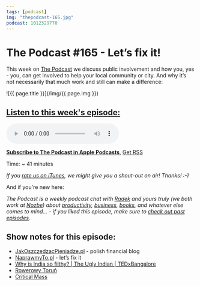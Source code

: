 ```yaml
---
tags: [podcast]
img: "thepodcast-165.jpg"
podcast: 1012329770
---
```


# The Podcast #165 - Let’s fix it!

This week on [The Podcast][p] we discuss public involvement and how you, yes - you, can get involved to help your local community or city. And why it’s not necessarily that much work and still can make a difference:

<!--More-->

![{{ page.title }}](/img/{{ page.img }})

## [Listen to this week's episode:][e]

<audio controls>
<source src="https://files.nozbe.com/podcast/165.mp3" type="audio/mpeg">
</audio>

**[Subscribe to The Podcast in Apple Podcasts][i]**, [Get RSS][rss]

Time: ~ 41 minutes

*If you [rate us on iTunes][i], we might give you a shout-out on air! Thanks! :-)*

And if you're new here:

*The Podcast is a weekly podcast chat with [Radek][r] and yours truly (we both work at [Nozbe][n]) about [productivity](/tag/productivity), [business](/tag/business), [books](/tag/books), and whatever else comes to mind… - if you liked this episode, make sure to [check out past episodes](/tag/podcast).*

## Show notes for this episode:

  * [JakOszczedzacPieniadze.pl](https://jakoszczedzacpieniadze.pl/) - polish financial blog
  * [NaprawmyTo.pl](http://naprawmyto.pl/) - let’s fix it
  * [Why is India so filthy? | The Ugly Indian | TEDxBangalore](https://www.youtube.com/watch?v=tf1VA5jqmRo)
  * [Rowerowy Toruń](http://rowerowytorun.com.pl/)
  * [Critical Mass](https://en.wikipedia.org/wiki/Critical_Mass_\(cycling\))

[y]: https://michael.gratis/thepodcastyt
[rss]: http://thepodcast.fm/episodes?format=RSS
[e]: http://thepodcast.fm/episodes/165

[p]: https://michael.gratis/thepodcastfm
[n]: https://michael.gratis/nozbe
[r]: https://michael.gratis/radex
[i]: https://michael.gratis/thepodcast
[o]: https://michael.gratis/ipadonly

